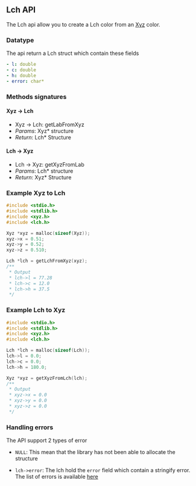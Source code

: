 ## Lch API

The Lch api allow you to create a Lch color from an [Xyz](xyz.md) color.

### Datatype

The api return a Lch struct which contain these fields

```yaml
- l: double
- c: double
- h: double
- error: char*
```

### Methods signatures

#### Xyz -> Lch

- Xyz -> Lch: getLabFromXyz
- *Params*: Xyz* structure
- *Return*: Lch* Structure

#### Lch -> Xyz

- Lch -> Xyz: getXyzFromLab
- *Params*: Lch* structure
- *Return*: Xyz* Structure

### Example Xyz to Lch

```c
#include <stdio.h>
#include <stdlib.h>
#include <xyz.h>
#include <lch.h>

Xyz *xyz = malloc(sizeof(Xyz));
xyz->x = 0.51;
xyz->y = 0.52;
xyz->z = 0.510;

Lch *lch = getLchFromXyz(xyz);
/**
 * Output
 * lch->l = 77.28
 * lch->c = 12.0
 * lch->h = 37.5
 */
```

### Example Lch to Xyz

```c
#include <stdio.h>
#include <stdlib.h>
#include <xyz.h>
#include <lch.h>

Lch *lch = malloc(sizeof(Lch));
lch->l = 0.0;
lch->c = 0.0;
lch->h = 180.0;

Xyz *xyz = getXyzFromLch(lch);
/**
 * Output
 * xyz->x = 0.0
 * xyz->y = 0.0
 * xyz->z = 0.0
 */
```

### Handling errors

The API support 2 types of error

- ```NULL```: This mean that the library has not been able to allocate the structure

- ```lch->error```: The lch hold the ```error``` field which contain a stringify error. The list of errors is available [here](../errors.md)